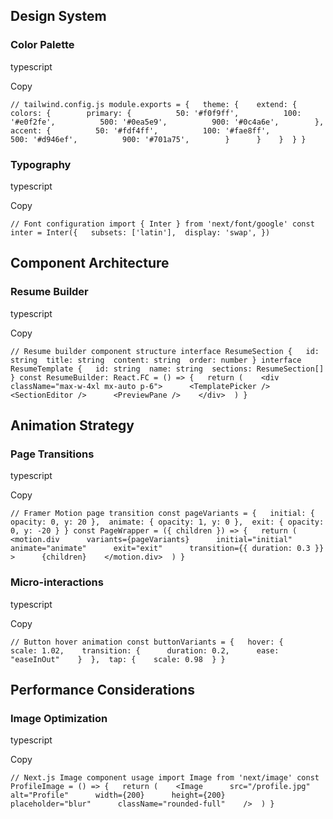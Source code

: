 ## Design System

### Color Palette

typescript

Copy

`// tailwind.config.js module.exports = {   theme: {    extend: {      colors: {        primary: {          50: '#f0f9ff',          100: '#e0f2fe',          500: '#0ea5e9',          900: '#0c4a6e',        },        accent: {          50: '#fdf4ff',          100: '#fae8ff',          500: '#d946ef',          900: '#701a75',        }      }    }  } }`

### Typography

typescript

Copy

`// Font configuration import { Inter } from 'next/font/google' const inter = Inter({   subsets: ['latin'],  display: 'swap', })`

## Component Architecture

### Resume Builder

typescript

Copy

`// Resume builder component structure interface ResumeSection {   id: string  title: string  content: string  order: number } interface ResumeTemplate {   id: string  name: string  sections: ResumeSection[] } const ResumeBuilder: React.FC = () => {   return (    <div className="max-w-4xl mx-auto p-6">      <TemplatePicker />      <SectionEditor />      <PreviewPane />    </div>  ) }`

## Animation Strategy

### Page Transitions

typescript

Copy

`// Framer Motion page transition const pageVariants = {   initial: { opacity: 0, y: 20 },  animate: { opacity: 1, y: 0 },  exit: { opacity: 0, y: -20 } } const PageWrapper = ({ children }) => {   return (    <motion.div      variants={pageVariants}      initial="initial"      animate="animate"      exit="exit"      transition={{ duration: 0.3 }}    >      {children}    </motion.div>  ) }`

### Micro-interactions

typescript

Copy

`// Button hover animation const buttonVariants = {   hover: {    scale: 1.02,    transition: {      duration: 0.2,      ease: "easeInOut"    }  },  tap: {    scale: 0.98  } }`

## Performance Considerations

### Image Optimization

typescript

Copy

`// Next.js Image component usage import Image from 'next/image' const ProfileImage = () => {   return (    <Image      src="/profile.jpg"      alt="Profile"      width={200}      height={200}      placeholder="blur"      className="rounded-full"    />  ) }`